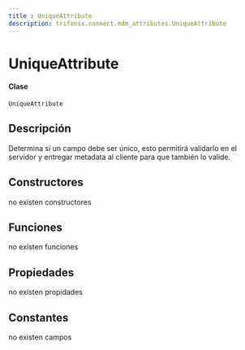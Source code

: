 ```yaml
---
title : UniqueAttribute
description: trifenix.connect.mdm_attributes.UniqueAttribute
---
```


# UniqueAttribute

<CodeBlock slots = 'heading, code' repeat = '1' languages = 'C#' />

#### Clase
```
UniqueAttribute
```

## Descripción
Determina si un campo debe ser único, esto permitirá
validarlo en el servidor y entregar metadata al cliente
para que también lo valide.
## Constructores

no existen constructores


## Funciones

no existen funciones

## Propiedades

no existen propidades

## Constantes
no existen campos

